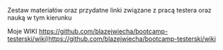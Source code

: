 Zestaw materiałów oraz przydatne linki związane z pracą testera oraz nauką w tym kierunku

Moje WIKI https://github.com/blazejwiecha/bootcamp-testerski/wiki)https://github.com/blazejwiecha/bootcamp-testerski/wiki

